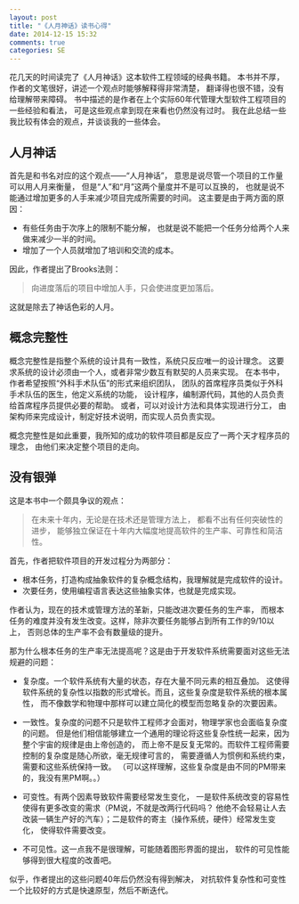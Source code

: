 ```yaml
---
layout: post
title: "《人月神话》读书心得"
date: 2014-12-15 15:32
comments: true
categories: SE
---
```


花几天的时间读完了《人月神话》这本软件工程领域的经典书籍。
本书并不厚，作者的文笔很好，讲述一个观点时能够解释得非常清楚，
翻译得也很不错，没有给理解带来障碍。
书中描述的是作者在上个实际60年代管理大型软件工程项目的一些经验和看法，
可是这些观点拿到现在来看也仍然没有过时。
我在此总结一些我比较有体会的观点，并谈谈我的一些体会。

## 人月神话

首先是和书名对应的这个观点——“人月神话”，
意思是说尽管一个项目的工作量可以用人月来衡量，
但是“人”和“月”这两个量度并不是可以互换的，
也就是说不能通过增加更多的人手来减少项目完成所需要的时间。
这主要是由于两方面的原因：

* 有些任务由于次序上的限制不能分解，
也就是说不能把一个任务分给两个人来做来减少一半的时间。
* 增加了一个人员就增加了培训和交流的成本。

因此，作者提出了Brooks法则：

> 向进度落后的项目中增加人手，只会使进度更加落后。

这就是除去了神话色彩的人月。

## 概念完整性

概念完整性是指整个系统的设计具有一致性，系统只反应唯一的设计理念。
这要求系统的设计必须由一个人，或者非常少数互有默契的人员来实现。
在本书中，作者希望按照“外科手术队伍”的形式来组织团队，
团队的首席程序员类似于外科手术队伍的医生，他定义系统的功能，
设计程序，编制源代码，其他的人员负责给首席程序员提供必要的帮助。
或者，可以对设计方法和具体实现进行分工，
由架构师来完成设计，制定好技术说明，而实现人员负责实现。

概念完整性是如此重要，我所知的成功的软件项目都是反应了一两个天才程序员的理念，
由他们来决定整个项目的走向。

## 没有银弹

这是本书中一个颇具争议的观点：

> 在未来十年内，无论是在技术还是管理方法上，
> 都看不出有任何突破性的进步，
> 能够独立保证在十年内大幅度地提高软件的生产率、可靠性和简洁性。

首先，作者把软件项目的开发过程分为两部分：

* 根本任务，打造构成抽象软件的复杂概念结构，我理解就是完成软件的设计。
* 次要任务，使用编程语言表达这些抽象实体，也就是完成实现。

作者认为，现在的技术或管理方法的革新，只能改进次要任务的生产率，
而根本任务的难度并没有发生改变。这样，除非次要任务能够占到所有工作的9/10以上，
否则总体的生产率不会有数量级的提升。

那为什么根本任务的生产率无法提高呢？这是由于开发软件系统需要面对这些无法规避的问题：

* 复杂度。一个软件系统有大量的状态，存在大量不同元素的相互叠加。
这使得软件系统的复杂性以指数的形式增长。而且，这些复杂度是软件系统的根本属性，
而不像数学和物理中那样可以建立简化的模型而忽略复杂的次要因素。

* 一致性。复杂度的问题不只是软件工程师才会面对，物理学家也会面临复杂度的问题。
但是他们相信能够建立一个通用的理论将这些复杂性统一起来，因为整个宇宙的规律是由上帝创造的，
而上帝不是反复无常的。而软件工程师需要控制的复杂度是随心所欲，毫无规律可言的，
需要遵循人为惯例和系统约束，需要和这些系统保持一致。
（可以这样理解，这些复杂度是由不同的PM带来的，我没有黑PM啊。。）

* 可变性。有两个因素导致软件需要经常发生变化，
一是软件系统改变的容易性使得有更多改变的需求（PM说，不就是改两行代码吗？
他绝不会轻易让人去改装一辆生产好的汽车）；二是软件的寄主（操作系统，硬件）经常发生变化，
使得软件需要改变。

* 不可见性。这一点我不是很理解，可能随着图形界面的提出，
软件的可见性能够得到很大程度的改善吧。

似乎，作者提出的这些问题40年后仍然没有得到解决，
对抗软件复杂性和可变性一个比较好的方式是快速原型，然后不断迭代。
